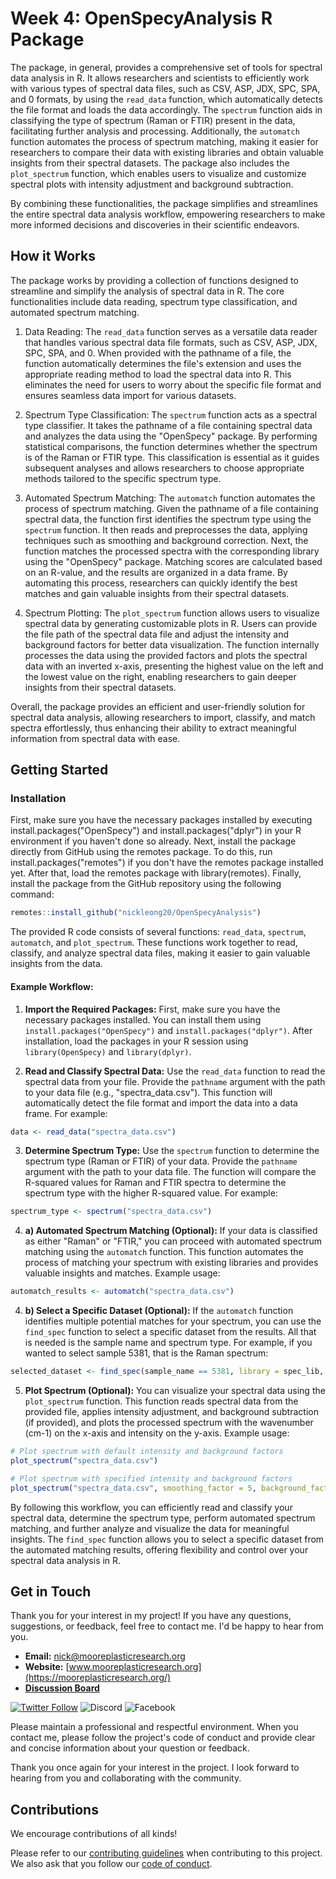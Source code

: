 # Week 4: OpenSpecyAnalysis R Package
The package, in general, provides a comprehensive set of tools for spectral data analysis in R. It allows researchers and scientists to efficiently work with various types of spectral data files, such as CSV, ASP, JDX, SPC, SPA, and 0 formats, by using the `read_data` function, which automatically detects the file format and loads the data accordingly. The `spectrum` function aids in classifying the type of spectrum (Raman or FTIR) present in the data, facilitating further analysis and processing. Additionally, the `automatch` function automates the process of spectrum matching, making it easier for researchers to compare their data with existing libraries and obtain valuable insights from their spectral datasets. The package also includes the `plot_spectrum` function, which enables users to visualize and customize spectral plots with intensity adjustment and background subtraction. 

By combining these functionalities, the package simplifies and streamlines the entire spectral data analysis workflow, empowering researchers to make more informed decisions and discoveries in their scientific endeavors.

## How it Works
The package works by providing a collection of functions designed to streamline and simplify the analysis of spectral data in R. The core functionalities include data reading, spectrum type classification, and automated spectrum matching.

1. Data Reading: The `read_data` function serves as a versatile data reader that handles various spectral data file formats, such as CSV, ASP, JDX, SPC, SPA, and 0. When provided with the pathname of a file, the function automatically determines the file's extension and uses the appropriate reading method to load the spectral data into R. This eliminates the need for users to worry about the specific file format and ensures seamless data import for various datasets.

2. Spectrum Type Classification: The `spectrum` function acts as a spectral type classifier. It takes the pathname of a file containing spectral data and analyzes the data using the "OpenSpecy" package. By performing statistical comparisons, the function determines whether the spectrum is of the Raman or FTIR type. This classification is essential as it guides subsequent analyses and allows researchers to choose appropriate methods tailored to the specific spectrum type.

3. Automated Spectrum Matching: The `automatch` function automates the process of spectrum matching. Given the pathname of a file containing spectral data, the function first identifies the spectrum type using the `spectrum` function. It then reads and preprocesses the data, applying techniques such as smoothing and background correction. Next, the function matches the processed spectra with the corresponding library using the "OpenSpecy" package. Matching scores are calculated based on an R-value, and the results are organized in a data frame. By automating this process, researchers can quickly identify the best matches and gain valuable insights from their spectral datasets.

4. Spectrum Plotting: The `plot_spectrum` function allows users to visualize spectral data by generating customizable plots in R. Users can provide the file path of the spectral data file and adjust the intensity and background factors for better data visualization. The function internally processes the data using the provided factors and plots the spectral data with an inverted x-axis, presenting the highest value on the left and the lowest value on the right, enabling researchers to gain deeper insights from their spectral datasets.

Overall, the package provides an efficient and user-friendly solution for spectral data analysis, allowing researchers to import, classify, and match spectra effortlessly, thus enhancing their ability to extract meaningful information from spectral data with ease.

## Getting Started
### Installation
First, make sure you have the necessary packages installed by executing install.packages("OpenSpecy") and install.packages("dplyr") in your R environment if you haven't done so already. Next, install the package directly from GitHub using the remotes package. To do this, run install.packages("remotes") if you don't have the remotes package installed yet. After that, load the remotes package with library(remotes). Finally, install the package from the GitHub repository using the following command:
```R
remotes::install_github("nickleong20/OpenSpecyAnalysis")
```

The provided R code consists of several functions: `read_data`, `spectrum`, `automatch`, and `plot_spectrum`. These functions work together to read, classify, and analyze spectral data files, making it easier to gain valuable insights from the data.

#### Example Workflow:

1. **Import the Required Packages:** First, make sure you have the necessary packages installed. You can install them using `install.packages("OpenSpecy")` and `install.packages("dplyr")`. After installation, load the packages in your R session using `library(OpenSpecy)` and `library(dplyr)`.

2. **Read and Classify Spectral Data:** Use the `read_data` function to read the spectral data from your file. Provide the `pathname` argument with the path to your data file (e.g., "spectra_data.csv"). This function will automatically detect the file format and import the data into a data frame. For example:
```R
data <- read_data("spectra_data.csv")
```

3. **Determine Spectrum Type:** Use the `spectrum` function to determine the spectrum type (Raman or FTIR) of your data. Provide the `pathname` argument with the path to your data file. The function will compare the R-squared values for Raman and FTIR spectra to determine the spectrum type with the higher R-squared value. For example:
```R
spectrum_type <- spectrum("spectra_data.csv")
```

4. **a) Automated Spectrum Matching (Optional):** If your data is classified as either "Raman" or "FTIR," you can proceed with automated spectrum matching using the `automatch` function. This function automates the process of matching your spectrum with existing libraries and provides valuable insights and matches. Example usage:
```R
automatch_results <- automatch("spectra_data.csv")
```

4. **b) Select a Specific Dataset (Optional):** If the `automatch` function identifies multiple potential matches for your spectrum, you can use the `find_spec` function to select a specific dataset from the results. All that is needed is the sample name and spectrum type. For example, if you wanted to select sample 5381, that is the Raman spectrum:
```R
selected_dataset <- find_spec(sample_name == 5381, library = spec_lib, which = "raman")
```

5. **Plot Spectrum (Optional):** You can visualize your spectral data using the `plot_spectrum` function. This function reads spectral data from the provided file, applies intensity adjustment, and background subtraction (if provided), and plots the processed spectrum with the wavenumber (cm-1) on the x-axis and intensity on the y-axis. Example usage:
```R
# Plot spectrum with default intensity and background factors
plot_spectrum("spectra_data.csv")

# Plot spectrum with specified intensity and background factors
plot_spectrum("spectra_data.csv", smoothing_factor = 5, background_factor = 12)
```

By following this workflow, you can efficiently read and classify your spectral data, determine the spectrum type, perform automated spectrum matching, and further analyze and visualize the data for meaningful insights. The `find_spec` function allows you to select a specific dataset from the automated matching results, offering flexibility and control over your spectral data analysis in R.

## Get in Touch

Thank you for your interest in my project! If you have any questions, suggestions, or feedback, feel free to contact me. I'd be happy to hear from you.

- **Email:** [nick@mooreplasticresearch.org](mailto:nick@mooreplasticresearch.org)
- **Website:** [www.mooreplasticresearch.org](https://mooreplasticresearch.org/)
- [**Discussion Board**](https://github.com/nickleong20/OpenSpecyAnalysis/discussions/1)
  
[![Twitter Follow](https://img.shields.io/twitter/follow/MoorePlasticRes?style=social)](https://twitter.com/MoorePlasticRes)
![Discord](https://img.shields.io/badge/Discord-Placeholder-7289DA?logo=discord&logoColor=white)
![Facebook](https://img.shields.io/badge/Facebook-Placeholder-3b5998?logo=facebook&logoColor=white)


Please maintain a professional and respectful environment. When you contact me, please follow the project's code of conduct and provide clear and concise information about your question or feedback. 

Thank you once again for your interest in the project. I look forward to hearing from you and collaborating with the community.

## Contributions
We encourage contributions of all kinds!

Please refer to our [contributing guidelines](https://github.com/nickleong20/Week2_OpenSpecy/blob/main/CONTRIBUTING.md) when contributing to this project. We also ask that you follow our [code of conduct](). 

